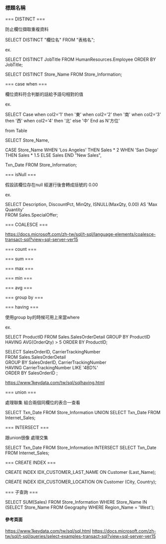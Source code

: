 ### 標題名稱 ###



=== DISTINCT ===

防止欄位擷取重複資料

SELECT DISTINCT "欄位名"
FROM "表格名";

ex.

SELECT DISTINCT JobTitle
FROM HumanResources.Employee
ORDER BY JobTitle;

SELECT DISTINCT Store_Name 
FROM Store_Information;

=== case when ===

欄位資料符合判斷的話給予語句相對的值

ex.

SELECT 
Case 
    when col2='1' then '東'
    when col2='2' then '南' 
    when col2='3' then '西' 
    when col2='4' then '北' 
    else '中'
End 
as N'方位' 

from Table

SELECT 
Store_Name, 

CASE Store_Name
    WHEN 'Los Angeles' THEN Sales * 2
    WHEN 'San Diego' THEN Sales * 1.5
    ELSE Sales
END
"New Sales",

Txn_Date
FROM Store_Information;

=== isNull ===

假設該欄位存在null 經運行後會轉成括號的 0.00

ex.

SELECT Description, DiscountPct, MinQty, ISNULL(MaxQty, 0.00) AS 'Max Quantity'  
FROM Sales.SpecialOffer;  

=== COALESCE ===

https://docs.microsoft.com/zh-tw/sql/t-sql/language-elements/coalesce-transact-sql?view=sql-server-ver15

=== count ===

=== sum ===

=== max ===

=== min ===

=== avg ===

=== group by ===



=== having ===

使用group by的時候可用上來當where

ex.

SELECT ProductID 
FROM Sales.SalesOrderDetail
GROUP BY ProductID
HAVING AVG(OrderQty) > 5
ORDER BY ProductID;

SELECT SalesOrderID, CarrierTrackingNumber   
FROM Sales.SalesOrderDetail  
GROUP BY SalesOrderID, CarrierTrackingNumber  
HAVING CarrierTrackingNumber LIKE '4BD%'  
ORDER BY SalesOrderID ; 

https://www.1keydata.com/tw/sql/sqlhaving.html

=== union ===

處理聯集
組合兩個同欄位的表合一查看

SELECT Txn_Date FROM Store_Information
UNION
SELECT Txn_Date FROM Internet_Sales;

=== INTERSECT ===

跟union很像 處理交集

SELECT Txn_Date FROM Store_Information
INTERSECT
SELECT Txn_Date FROM Internet_Sales;






=== CREATE INDEX ===

CREATE INDEX IDX_CUSTOMER_LAST_NAME
ON Customer (Last_Name);

CREATE INDEX IDX_CUSTOMER_LOCATION
ON Customer (City, Country);

=== 子查詢 ===

SELECT 
SUM(Sales) 
FROM 
Store_Information
WHERE 
Store_Name 
IN
(SELECT Store_Name FROM Geography
WHERE Region_Name = 'West');

#### 參考頁面 ####

https://www.1keydata.com/tw/sql/sql.html
https://docs.microsoft.com/zh-tw/sql/t-sql/queries/select-examples-transact-sql?view=sql-server-ver15